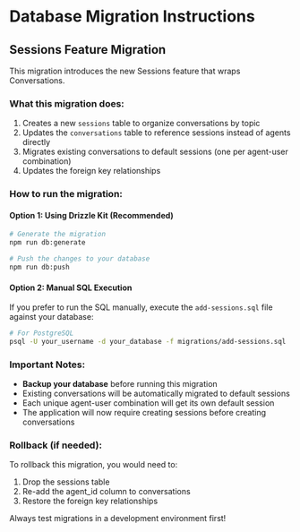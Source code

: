 # Database Migration Instructions

## Sessions Feature Migration

This migration introduces the new Sessions feature that wraps Conversations.

### What this migration does:
1. Creates a new `sessions` table to organize conversations by topic
2. Updates the `conversations` table to reference sessions instead of agents directly
3. Migrates existing conversations to default sessions (one per agent-user combination)
4. Updates the foreign key relationships

### How to run the migration:

#### Option 1: Using Drizzle Kit (Recommended)
```bash
# Generate the migration
npm run db:generate

# Push the changes to your database
npm run db:push
```

#### Option 2: Manual SQL Execution
If you prefer to run the SQL manually, execute the `add-sessions.sql` file against your database:

```bash
# For PostgreSQL
psql -U your_username -d your_database -f migrations/add-sessions.sql
```

### Important Notes:
- **Backup your database** before running this migration
- Existing conversations will be automatically migrated to default sessions
- Each unique agent-user combination will get its own default session
- The application will now require creating sessions before creating conversations

### Rollback (if needed):
To rollback this migration, you would need to:
1. Drop the sessions table
2. Re-add the agent_id column to conversations
3. Restore the foreign key relationships

Always test migrations in a development environment first!